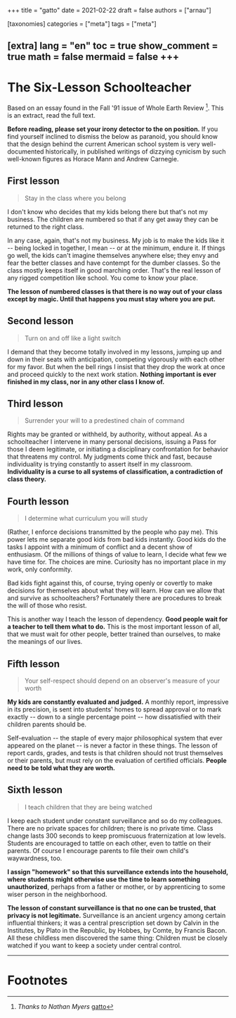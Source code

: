 +++
title = "gatto"
date = 2021-02-22
draft = false
authors = ["arnau"]

[taxonomies]
categories = ["meta"]
tags = ["meta"]

[extra]
lang = "en"
toc = true
show_comment = true
math = false
mermaid = false
+++
---



# The Six-Lesson Schoolteacher

Based on an essay found in the Fall '91 issue of Whole Earth Review [^1]. This is an extract, read the full text.
<!-- more -->

**Before reading, please set your irony detector to the on position.** If you find yourself inclined to dismiss the below as paranoid, you should know that the design behind the current American school system is very well-documented historically, in published writings of dizzying cynicism by such well-known figures as Horace Mann and Andrew Carnegie. 

## First lesson

> Stay in the class where you belong

I don't know who decides that my kids belong there but that's not my business. The children are numbered so that if any get away they can be returned to the right class. 

In any case, again, that's not my business. My job is to make the kids like it -- being locked in together, I mean -- or at the minimum, endure it. If things go well, the kids can't imagine themselves anywhere else; they envy and fear the better classes and have contempt for the dumber classes. So the class mostly keeps itself in good marching order. That's the real lesson of any rigged competition like school. You come to know your place. 

**The lesson of numbered classes is that there is no way out of your class except by magic. Until that happens you must stay where you are put.**

## Second lesson

> Turn on and off like a light switch

I demand that they become totally involved in my lessons, jumping up and down in their seats with anticipation, competing vigorously with each other for my favor. But when the bell rings I insist that they drop the work at once and proceed quickly to the next work station. **Nothing important is ever finished in my class, nor in any other class I know of.**

## Third lesson

> Surrender your will to a predestined chain of command

Rights may be granted or withheld, by authority, without appeal. As a schoolteacher I intervene in many personal decisions, issuing a Pass for those I deem legitimate, or initiating a disciplinary confrontation for behavior that threatens my control. My judgments come thick and fast, because individuality is trying constantly to assert itself in my classroom. **Individuality is a curse to all systems of classification, a contradiction of class theory.**

## Fourth lesson

> I determine what curriculum you will study

(Rather, I enforce decisions transmitted by the people who pay me). This power lets me separate good kids from bad kids instantly. Good kids do the tasks I appoint with a minimum of conflict and a decent show of enthusiasm. Of the millions of things of value to learn, I decide what few we have time for. The choices are mine. Curiosity has no important place in my work, only conformity.

Bad kids fight against this, of course, trying openly or covertly to make decisions for themselves about what they will learn. How can we allow that and survive as schoolteachers? Fortunately there are procedures to break the will of those who resist. 

This is another way I teach the lesson of dependency. **Good people wait for a teacher to tell them what to do.** This is the most important lesson of all, that we must wait for other people, better trained than ourselves, to make the meanings of our lives. 

## Fifth lesson

> Your self-respect should depend on an observer's measure of your worth

**My kids are constantly evaluated and judged.** A monthly report, impressive in its precision, is sent into students' homes to spread approval or to mark exactly -- down to a single percentage point -- how dissatisfied with their children parents should be.

Self-evaluation -- the staple of every major philosophical system that ever appeared on the planet -- is never a factor in these things. The lesson of report cards, grades, and tests is that children should not trust themselves or their parents, but must rely on the evaluation of certified officials. **People need to be told what they are worth.**

## Sixth lesson

> I teach children that they are being watched 

I keep each student under constant surveillance and so do my colleagues. There are no private spaces for children; there is no private time. Class change lasts 300 seconds to keep promiscuous fraternization at low levels. Students are encouraged to tattle on each other, even to tattle on their parents. Of course I encourage parents to file their own child's waywardness, too. 

**I assign "homework" so that this surveillance extends into the household, where students might otherwise use the time to learn something unauthorized**, perhaps from a father or mother, or by apprenticing to some wiser person in the neighborhood. 

**The lesson of constant surveillance is that no one can be trusted, that privacy is not legitimate.** Surveillance is an ancient urgency among certain influential thinkers; it was a central prescription set down by Calvin in the Institutes, by Plato in the Republic, by Hobbes, by Comte, by Francis Bacon. All these childless men discovered the same thing: Children must be closely watched if you want to keep a society under central control. 

---
# Footnotes

[^1]: *Thanks to Nathan Myers* [gatto](https://www.cantrip.org/gatto.html)
